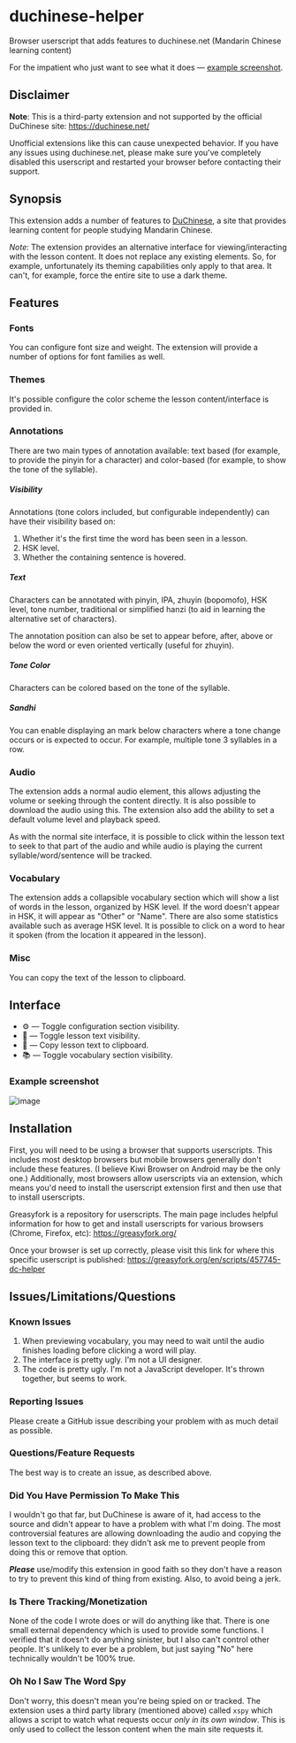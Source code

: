 # duchinese-helper

Browser userscript that adds features to duchinese.net (Mandarin Chinese learning content)

For the impatient who just want to see what it does — [example screenshot](#example-screenshot).

## Disclaimer

**Note**: This is a third-party extension and not supported by the official DuChinese site: https://duchinese.net/

Unofficial extensions like this can cause unexpected behavior. If you have any issues using duchinese.net, please make sure you've completely disabled this userscript and restarted your browser before contacting their support.

## Synopsis

This extension adds a number of features to [DuChinese](https://duchinese.net), a site that provides learning content for people studying Mandarin Chinese.

*Note*: The extension provides an alternative interface for viewing/interacting with the lesson content. It does not replace any existing elements. So, for example, unfortunately its theming capabilities only apply to that area. It can't, for example, force the entire site to use a dark theme.

## Features

### Fonts

You can configure font size and weight. The extension will provide a number of options for font families as well.

### Themes

It's possible configure the color scheme the lesson content/interface is provided in.

### Annotations

There are two main types of annotation available: text based (for example, to provide the pinyin for a character) and color-based (for example, to show the tone of the syllable).

##### Visibility

Annotations (tone colors included, but configurable independently) can have their visibility based on:

1. Whether it's the first time the word has been seen in a lesson.
2. HSK level.
3. Whether the containing sentence is hovered.

##### Text

Characters can be annotated with pinyin, IPA, zhuyin (bopomofo), HSK level, tone number, traditional or simplified hanzi (to aid in learning the alternative set of characters).

The annotation position can also be set to appear before, after, above or below the word or even oriented vertically (useful for zhuyin).

##### Tone Color

Characters can be colored based on the tone of the syllable. 

##### Sandhi

You can enable displaying an mark below characters where a tone change occurs or is expected to occur. For example, multiple tone 3 syllables in a row.

### Audio

The extension adds a normal audio element, this allows adjusting the volume or seeking through the content directly. It is also possible to download the audio using this. The extension also add the ability to set a default volume level and playback speed.

As with the normal site interface, it is possible to click within the lesson text to seek to that part of the audio and while audio is playing the current syllable/word/sentence will be tracked.

### Vocabulary

The extension adds a collapsible vocabulary section which will show a list of words in the lesson, organized by HSK level. If the word doesn't appear in HSK, it will appear as "Other" or "Name". There are also some statistics available such as average HSK level. It is possible to click on a word to hear it spoken (from the location it appeared in the lesson).

### Misc

You can copy the text of the lesson to clipboard.

## Interface

* ⚙️ — Toggle configuration section visibility.
* 👀 — Toggle lesson text visibility.
* 💬 — Copy lesson text to clipboard.
* 📚 — Toggle vocabulary section visibility.

### Example screenshot

![image](https://user-images.githubusercontent.com/44031344/211049299-d51910ea-1859-4a3b-96fc-825fd882fbea.png)

## Installation

First, you will need to be using a browser that supports userscripts. This includes most desktop browsers but mobile browsers generally don't include these features. (I believe Kiwi Browser on Android may be the only one.) Additionally, most browsers allow userscripts via an extension, which means you'd need to install the userscript extension first and then use that to install userscripts.

Greasyfork is a repository for userscripts. The main page includes helpful information for how to get and install userscripts for various browsers (Chrome, Firefox, etc): https://greasyfork.org/

Once your browser is set up correctly, please visit this link for where this specific userscript is published: https://greasyfork.org/en/scripts/457745-dc-helper

## Issues/Limitations/Questions

### Known Issues

1. When previewing vocabulary, you may need to wait until the audio finishes loading before clicking a word will play.
2. The interface is pretty ugly. I'm not a UI designer.
3. The code is pretty ugly. I'm not a JavaScript developer. It's thrown together, but seems to work.

### Reporting Issues

Please create a GitHub issue describing your problem with as much detail as possible.

### Questions/Feature Requests

The best way is to create an issue, as described above.

### Did You Have Permission To Make This

I wouldn't go that far, but DuChinese is aware of it, had access to the source and didn't appear to have a problem with what I'm doing. The most controversial features are allowing downloading the audio and copying the lesson text to the clipboard: they didn't ask me to prevent people from doing this or remove that option.

***Please*** use/modify this extension in good faith so they don't have a reason to try to prevent this kind of thing from existing. Also, to avoid being a jerk.

### Is There Tracking/Monetization

None of the code I wrote does or will do anything like that. There is one small external dependency which is used to provide some functions. I verified that it doesn't do anything sinister, but I also can't control other people. It's unlikely to ever be a problem, but just saying "No" here technically wouldn't be 100% true.

### Oh No I Saw The Word Spy

Don't worry, this doesn't mean you're being spied on or tracked. The extension uses a third party library (mentioned above) called `xspy` which allows a script to watch what requests occur _only in its own window_. This is only used to collect the lesson content when the main site requests it. 

